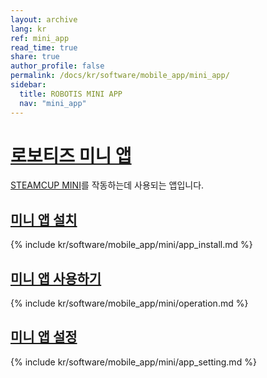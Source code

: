 ```yaml
---
layout: archive
lang: kr
ref: mini_app
read_time: true
share: true
author_profile: false
permalink: /docs/kr/software/mobile_app/mini_app/
sidebar:
  title: ROBOTIS MINI APP
  nav: "mini_app"
---
```


# [로보티즈 미니 앱](#로보티즈-미니-앱)

[STEAMCUP MINI](/docs/kr/edu/mini/)를 작동하는데 사용되는 앱입니다.

## [미니 앱 설치](#미니-앱-설치)

{% include kr/software/mobile_app/mini/app_install.md %}

## [미니 앱 사용하기](#미니-앱-사용하기)

{% include kr/software/mobile_app/mini/operation.md %}

## [미니 앱 설정](#미니-앱-설정)

{% include kr/software/mobile_app/mini/app_setting.md %}
